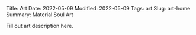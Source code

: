 Title: Art
Date: 2022-05-09
Modified: 2022-05-09
Tags: art
Slug: art-home
Summary: Material Soul Art

Fill out art description here.
